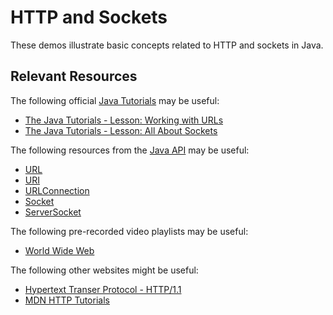 HTTP and Sockets
=================================================

These demos illustrate basic concepts related to HTTP and sockets in Java.

## Relevant Resources ##

The following official [Java Tutorials](http://docs.oracle.com/javase/tutorial/index.html) may be useful:

- [The Java Tutorials - Lesson: Working with URLs](https://docs.oracle.com/javase/tutorial/networking/urls/index.html)
- [The Java Tutorials - Lesson: All About Sockets](https://docs.oracle.com/javase/tutorial/networking/sockets/index.html)

The following resources from the [Java API](https://docs.oracle.com/en/java/javase/13/docs/api/index.html) may be useful:

- [URL](https://docs.oracle.com/en/java/javase/13/docs/api/java.base/java/net/URL.html)
- [URI](https://docs.oracle.com/en/java/javase/13/docs/api/java.base/java/net/URI.html)
- [URLConnection](https://docs.oracle.com/en/java/javase/13/docs/api/java.base/java/net/URLConnection.html)
- [Socket](https://docs.oracle.com/en/java/javase/13/docs/api/java.base/java/net/Socket.html)
- [ServerSocket](https://docs.oracle.com/en/java/javase/13/docs/api/java.base/java/net/ServerSocket.html)

The following pre-recorded video playlists may be useful:

- [World Wide Web](https://www.youtube.com/playlist?list=PLm6V-0HXZmF2VBZ1DNto-e6lG_zggopxz)

The following other websites might be useful:

- [Hypertext Transer Protocol - HTTP/1.1](https://tools.ietf.org/html/rfc2616)
- [MDN HTTP Tutorials](https://developer.mozilla.org/en-US/docs/Web/HTTP)
